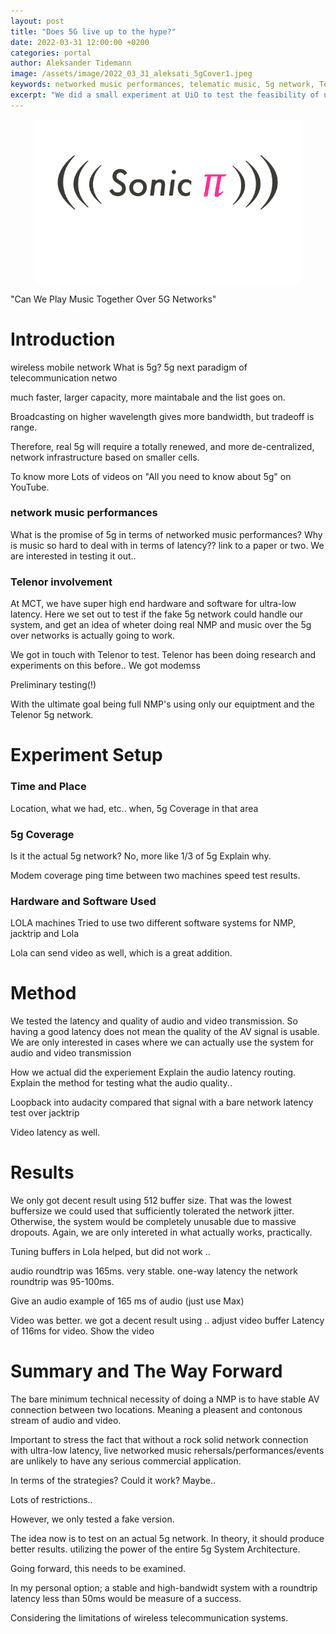 ```yaml
---
layout: post
title: "Does 5G live up to the hype?"
date: 2022-03-31 12:00:00 +0200
categories: portal
author: Aleksander Tidemann
image: /assets/image/2022_03_31_aleksati_5gCover1.jpeg
keywords: networked music performances, telematic music, 5g network, Telenor Research, Lola, Jacktrip, audio and video latency
excerpt: "We did a small experiment at UiO to test the feasibility of using 5G networks for live networked music performances. Here are the results/verdict."
---
```


<figure style="float: none">
   <img src="/assets/image/2022_03_20_josephcl_sonic_pi_header.png" alt="Alternate Text" width="auto" />
</figure>

"Can We Play Music Together Over 5G Networks"

# Introduction

wireless mobile network
What is 5g?
5g
next paradigm of telecommunication netwo

much faster, larger capacity, more maintabale and the list goes on.

Broadcasting on higher wavelength gives more bandwidth, but tradeoff is range.

Therefore, real 5g will require a totally renewed, and more de-centralized, network infrastructure based on smaller cells.

To know more
Lots of videos on "All you need to know about 5g" on YouTube.

### network music performances

What is the promise of 5g in terms of networked music performances?
Why is music so hard to deal with in terms of latency?? link to a paper or two.
We are interested in testing it out..

### Telenor involvement

At MCT, we have super high end hardware and software for ultra-low latency.
Here we set out to test if the fake 5g network could handle our system, and get an idea of wheter doing real NMP and music over the 5g over networks is actually going to work.

We got in touch with Telenor to test.
Telenor has been doing research and experiments on this before..
We got modemss

Preliminary testing(!)

With the ultimate goal being full NMP's using only our equiptment and the Telenor 5g network.

# Experiment Setup

### Time and Place

Location, what we had, etc.. when,
5g Coverage in that area

### 5g Coverage

Is it the actual 5g network? No, more like 1/3 of 5g
Explain why.

Modem coverage
ping time between two machines
speed test results.

### Hardware and Software Used

LOLA machines
Tried to use two different software systems for NMP, jacktrip and Lola

Lola can send video as well, which is a great addition.

# Method

We tested the latency and quality of audio and video transmission.
So having a good latency does not mean the quality of the AV signal is usable.
We are only interested in cases where we can actually use the system for audio and video transmission

How we actual did the experiement
Explain the audio latency routing.
Explain the method for testing what the audio quality..

Loopback into audacity
compared that signal with a bare network latency test over jacktrip

Video latency as well.

# Results

We only got decent result using 512 buffer size. That was the lowest buffersize we could used that sufficiently tolerated the network jitter. Otherwise, the system would be completely unusable due to massive dropouts. Again, we are only intereted in what actually works, practically.

Tuning buffers in Lola helped, but did not work ..

audio roundtrip was 165ms. very stable. one-way latency
the network roundtrip was 95-100ms.

Give an audio example of 165 ms of audio (just use Max)

Video was better. we got a decent result using ..
adjust video buffer
Latency of 116ms for video.
Show the video

# Summary and The Way Forward

The bare minimum technical necessity of doing a NMP is to have stable AV connection between two locations.
Meaning a pleasent and contonous stream of audio and video.

Important to stress the fact that without a rock solid network connection with ultra-low latency, live networked music rehersals/performances/events are unlikely to have any serious commercial application.

In terms of the strategies? Could it work? Maybe..

Lots of restrictions..

However, we only tested a fake version.

The idea now is to test on an actual 5g network. In theory, it should produce better results. utilizing the power of the entire 5g System Architecture.

Going forward, this needs to be examined.

In my personal option; a stable and high-bandwidt system with a roundtrip latency less than 50ms would be measure of a success.

Considering the limitations of wireless telecommunication systems.
